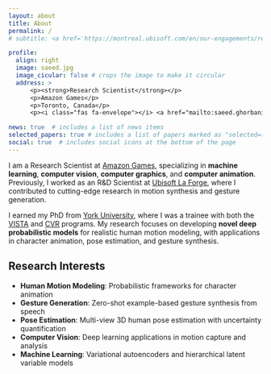 ```yaml
---
layout: about
title: About
permalink: /
# subtitle: <a href='https://montreal.ubisoft.com/en/our-engagements/research-and-development/'>Ubisoft La Forge</a>.

profile:
  align: right
  image: saeed.jpg
  image_cicular: false # crops the image to make it circular
  address: >
      <p><strong>Research Scientist</strong></p>
      <p>Amazon Games</p>
      <p>Toronto, Canada</p>
      <p><i class="fas fa-envelope"></i> <a href="mailto:saeed.ghorbani1262@gmail.com">Contact</a></p>

news: true  # includes a list of news items
selected_papers: true # includes a list of papers marked as "selected={true}"
social: true  # includes social icons at the bottom of the page
---
```


I am a Research Scientist at [Amazon Games](https://www.amazongames.com/en-us), specializing in **machine learning**, **computer vision**, **computer graphics**, and **computer animation**. Previously, I worked as an R&D Scientist at [Ubisoft La Forge](https://montreal.ubisoft.com/en/our-engagements/research-and-development/), where I contributed to cutting-edge research in motion synthesis and gesture generation.

I earned my PhD from [York University](https://www.yorku.ca/), where I was a trainee with both the [VISTA](https://vista.info.yorku.ca/) and [CVR](https://cvr.yorku.ca/) programs. My research focuses on developing **novel deep probabilistic models** for realistic human motion modeling, with applications in character animation, pose estimation, and gesture synthesis.

## Research Interests

- **Human Motion Modeling**: Probabilistic frameworks for character animation
- **Gesture Generation**: Zero-shot example-based gesture synthesis from speech
- **Pose Estimation**: Multi-view 3D human pose estimation with uncertainty quantification
- **Computer Vision**: Deep learning applications in motion capture and analysis
- **Machine Learning**: Variational autoencoders and hierarchical latent variable models
